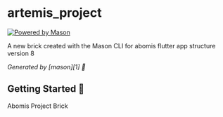 # artemis_project

[![Powered by Mason](https://img.shields.io/endpoint?url=https%3A%2F%2Ftinyurl.com%2Fmason-badge)](https://github.com/felangel/mason)

A new brick created with the Mason CLI for abomis flutter app structure version 8

_Generated by [mason][1] 🧱_

## Getting Started 🚀
Abomis Project Brick

